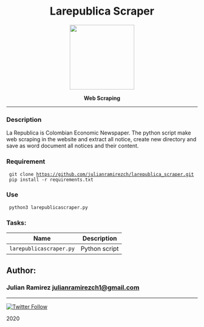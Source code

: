 <H1 align="center"> Larepublica Scraper </H1>

<p align="center">
   <a href="https://www.larepublica.co/"><img src="https://upload.wikimedia.org/wikipedia/commons/e/e4/Logo_la_republica.jpg" width="170" height="170"/></a>

<p align="center"> 
   <b>Web Scraping</b>
                
----
### Description
La Republica is Colombian Economic Newspaper. The python script make web scraping in the website and extract all notice, create new directory and save as word document all notices and their content.

### Requirement
<code> git clone https://github.com/julianramirezch/larepublica_scraper.git </code>
<code> pip install -r requirements.txt </code>

### Use
<code> python3 larepublicascraper.py </code>

### Tasks:

| Name | Description                    |
| ------------- | ------------------------------ |
| `larepublicascraper.py`      |  Python script |

## Author: 
### Julian Ramirez <julianramirezch1@gmail.com>
----
[![Twitter Follow](https://img.shields.io/twitter/follow/JulianR_30.svg?style=social&label=Follow)](https://twitter.com/JulianR_30)

2020